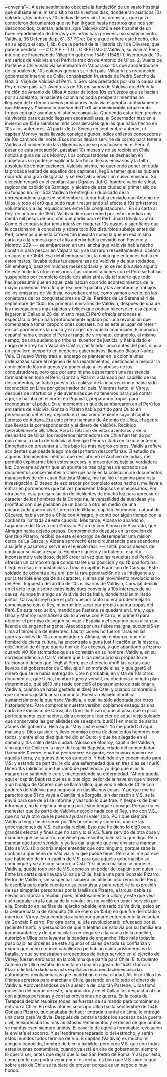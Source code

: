 ~onvenia”~‘. A este sentimiento obedecia la fundaci6n de un vasto hospital que subsiste en el mismo sitio hasta nuestros dias, donde eran asistidos 10s soldados, los pobres y 10s indios de servicio. Los cronistas, que quizi conocieron documentos que no han llegado hasta nosotros que nos son desconocidos, cuentan, ademis, que Valdivia dot6 a ese hospital de un buen repartimiento de tierras y de indios para proveer a su sostenimiento. Valdivia, 36 Defensa de p. 61. 37 PCrez Garcia que refiere este hecho, cita en su apoyo el cap. 1, lib. 6 de la parte II de la Historia civil de Olivares, que parece perdida. --- # C A P ~ T U L O SEPTIMO # Valdivia; su viaje a1 Peni; interino de Francisco de Villagrtin gobierno 1546- (1548) 1. Aventuras de 10s emisarios de Valdivia en el Perh: la traicidn de Antonio de Ulloa. 2. Vuelta de Pastene a Chile: Valdivia se embarca en Valparaiso 10s que apoderdndose de caudales de 10s colonos querian salir del pais. Villagrin es reconocido gobemador interino de Chile; conspiracidn frustrada de Pedro Sancho de Hoz. 3. Viaje de Valdivia a1 Perh. 4. Servicios prestados por 61a la causa del Rey en ese pais. # 1. Aventuras de 10s emisarios de Valdivia en el Perk la traici6n de Antonio de Ulloa A pesar de todos 10s esfuerzos que se hacian por su adelanto, la naciente colonia no podia prosperar mientras no llegasen del exterior nuevos pobladores. Valdivia esperaba confiadamente que Monroy y Pastene le traerian del Per6 un considerable refuerzo de tropas con que asentar y dilatar su conquista. Queriendo estar bien provisto de viveres para cuando llegasen esos auxiliares, el Gobernador hizo en el invierno de 1546 siembras mris considerables que las que habia hecho en 10s aiios anteriores. A1 partir de La Serena en septiembre anterior, el capitan Monroy habia llevado consigo algunos indios chilenos conocedores de 10s caminos del norte. Esos indios debian servirle de correo para tener a Valdivia a1 coniente de las diligencias que se practicasen en el Peru. A pesar de esta precauci6n, pasaban 10s meses y no se recibia en Chile noticia alguna de Los Monroy. Los conquistadores se deshacian en conjeturas sin poderse explicar la tardanza de sus emisarios y la falta absoluta de comunicaciones. Valdivia mismo, no queriendo poner en duda la probada lealtad de aquellos dos capitanes, lleg6 a temer que les hubiera ocurrido una gran desgracia, y se resolvi6 a enviar un nuevo emisario. Su eleccidn recay6 en el capitan Juan Dgvalos JufrC, hombre valiente y leal, regidor del cabildo de Santiago, y alcalde de esta ciudad el primer aiio de su fundaci6n. En 1543 Valdivia le entreg6 un duplicado de la correspondencia que en septiembre anterior habia enviado con Antonio de Ulloa, y todo el or0 que pudo reunir recurriendo a1 efecto a 10s prkstamos voluntarios y a las requisiciones entre 10s conquistadores. ' En su carta al Rey, de octubre de 1550, Valdivia dice que reunid por estos medios casi menta mil pesos de oro, con que partid para el Perh Juan Ddvalos Jufr6. Como el conquistador tenia inter&#x26; en exagerar 10s gastos y sacrificios que le ocasionaron la conquista y sobre todo 10s disturbios subsiguientes del Ped, creemos que esta cifra es tan inexacta como la que en esa misma carta da a la remesa que el afio anterior habia enviado con Pastene y Monroy. 229 --- se embarcaron en una lancha que Valdivia había hecho construir para pescar en Valparaiso, y se lanzaron resueltamente al océano en agosto de 1546. Esa débil embarcación, la única que entonces había en estos mares, llevaba todas las esperanzas de Valdivia y de sus soldados. Sin embargo, pasaron muchos meses todavía y no se recibía aviso alguno de este ni de los otros emisarios. Las comunicaciones con el Perú se habían suspendido por completo desde dos años atrás, de tal suerte que todo hacía presumir que en aquel país habían ocurrido acontecimientos de la mayor gravedad. Pero lo que realmente pasaba y las aventuras y trabajos de los emisarios de Valdivia, no podían entrar, como vamos a verlo, en las conjeturas de los conquistadores de Chile. Partidos de La Serena el 4 de septiembre de 1545, los primeros emisarios de Valdivia, después de una de las navegaciones más rápidas y felices que podían hacerse en esa época, llegaron al Callao el 28 del mismo mes. El Perú ofrecía entonces el espectáculo de un país profundamente agitado por una revolución que comenzaba a tomar proporciones colosales. No es este el lugar de referir en sus pormenores la causa y el origen de aquella conmoción. El monarca español había elevado el Perú al rango de virreinato, dotándolo, al mismo tiempo, de una audiencia o tribunal superior de justicia; y había dado el cargo de Virrey no a Vaca de Castro, pacificador poco antes del país, sino a un caballero inexperto en negocios gubernativos, llamado Blasco Núñez Vela. El nuevo Virrey traía el encargo de plantear en la colonia unas ordenanzas sobre el régimen de los repartimientos, destinadas a mejorar la condición de los indígenas y a poner atajo a los abusos de los conquistadores, pero que por esto mismo despertaron una resistencia formidable en todo el Perú. Gonzalo Pizarro, aclamado por caudillo de los descontentos, se había puesto a la cabeza de la insurrección y había sido reconocido en Lima por gobernador del país. Mientras tanto, el Virrey, después de infortunios y de aventuras que no tenemos para qué contar aquí, se hallaba en el norte, en Popayán, preparando tropas para reconquistar el poder. En el momento en que desembarcaron en el Perú los emisarios de Valdivia, Gonzalo Pizarro había partido para Quito en persecución del Virrey, dejando en Lima como teniente suyo al capitán Lorenzo de Aldana. Era este primo hermano de Antonio de Ulloa, el agente que llevaba la correspondencia y el dinero de Valdivia. Recibido favorablemente allí, Ulloa. Para la relación de estas aventuras y de la deslealtad de Ulloa, los modernos historiadores de Chile han tenido por guía única la carta de Valdivia al Rey que hemos citado en la nota anterior. Empeñado en presentar a Ulloa bajo los más negros colores, Valdivia refiere accidentes que desde luego me despertaron desconfianza. El estudio de algunos documentos inéditos que descubrí en el Archivo de Indias, me permitió explicarme bien estos sucesos, y presentarlos bajo su verdadera luz. Conviene advertir que un apunte de tres páginas de extractos de documentos concernientes a Chile que hallé en la colección de documentos manuscritos de don Juan Bautista Muñoz, me facilitó el camino para esta investigación. El deseo de esclarecer por completo estos hechos, me lleva a entrar en pormenores que tal vez parecerán fatigosos e innecesarios. Por otra parte, esta prolija relación de incidentes da mucha luz para apreciar el carácter de los hombres de la Conquista, la versatilidad de sus ideas y la prontitud con que pasaban de un bando a otro en medio de una encarnizada guerra civil. Lorenzo de Aldana, capitán extremeño, natural de Cáceres, había venido a Chile con Almagro, y contó por algún tiempo con la confianza ilimitada de este caudillo. Más tarde, Aldana lo abandonó, fugándose del Cuzco con Gonzalo Pizarro y con Alonso de Alvarado, que Almagro había dejado presos. Comprometido después en la rebelión de Gonzalo Pizarro, recibió de este el encargo de desempeñar una misión cerca de La Gasca; y Aldana aprovechó esta circunstancia para abandonar a su jefe y pasarse a servir en el ejército real. --- sinti6 pocos deseos de continuar su viaje a Espaiia. Hombre inquieto y turbulento, espiritu inconstante y veleidoso, debi6 creer tal vez que las revueltas del Per6 le ofrecian un campo en que conquistarse una posicidn y quizb una fortuna. Llegb en esas circunstancias a Lima el capitbn Francisco de Carvajal. Este soldado de ochenta aiios era, por la rara penetraci6n de su inteligencia y por la terrible energia de su caracter, el alma del movimiento revolucionario del Peni. Impuesto del arribo de 10s emisarios de Valdivia, Carvajal decidii en el acto lo que sobre estos individuos convenia a 10s intereses de su causa. Aunque in amigo de Valdivia desde Italia, donde habian militado juntos, Carvajal crey6 que el gob1 que por tanto no era prudente ejarlo comunicarse con el Rey, ni permitirle sacar por propia cuenta tropas del Per6. En esta resolucibn, mandd que Pastene se quedara en Lima, y que Ulloa y Monroy marchasel a Quito a verse con Pizarro, el primer0 para obtener el permiso de seguir su viaje a Espaiia y el segundo para alcanzar licencia de enganchar gente. Atacado por una fiebre maligna, sucumbi6 en Lima a1 tercer dia de enfermec. Las traiciones no fueron raras en las guerras civiles de 10s conquistadores. Aldana, sin embargo, que era hombre de cierta cultura, ha encontrado alguna justif icaci6n en la historia, diciCndose de 61 que queria huir de 10s excesos, y que abandon6 a Pizarro cuando vi0 10s atcmtados que se cometian en su nombre. Valdivia, en su correspondencia a Cal V, refiere que Ulloa descubrid su prop6sito de traicionarlo desde que lleg6 al Perh; que a1 efecto abri6 las cartas que llevaba del gobernador de Chile, que hizo mofa de ellas, y que gast6 el dinero que se le habia entregado. Creo n probable, en vista de 10s otros documentos, que Ulloa, hombre ligero y versitil, no obedecia a ningdn plan determinado, que s610 mis tarde concibi6 el pensamiento de traicionar a Valdivia, cuando ya habia gastado el dine] de Cste, y cuando comprendi6 que no podria justificar su conducta. Nuestra relaci6n modifica sustancialmente la que hace Valdivia, la cual ha sido adoptada por otros historiadores. Para comprobar nuestra versibn, copiamos enseguida una carta de Francisco de Carvajal a Gonzalo Pizarro, que al paso que explica perfectamente estc hechos, da a conocer el caricter de aquel viejo soldado que conservaba las genialidades de su espiritu burl611 en medio de serios afanes del gobierno. Hela aqui: “Muy ilustre seiior: Yo me partirC d aqui maiiana si Dios quisiere; y llevo conmigo cerca de doscientos hombres con todos, y entre ellos diez que me dio en Quito, y que he allegado en el camino y 10s salen desta ciudad. “Alonso de Monroy, capitin del Valdivia, vino aqui de Chile en la nave del capitin Baptista, criado del comendador Hernando Pizarro, que fue por socorro de gente, con buenas nuevas de aquella tierra, y algunos dineros aunque b. Y habihdole yo encaminado para V.S. y estando de partida, le dio una enfermedad que en tres dias se l nuri6. Dicen 10s mkdicos que fue ram0 de pestilencia: yo digo que ellos lo mataron no sabitndole curar, ni entendiendo su enfermedad. “Ahora queda aqui el capitin Baptistz que es el que digo, seiior de la nave en que vinieron, y un hidalgo de Ciceres que se llama Ulloa, que vino n ellos de Chile con poderes de Valdivia para negociar en Castilla sus cosas. Y porque me ha parecido que 61 no vaya a Castilla ni a Borgoiia, sin dar razdn a V.S. se le envi6 para que de 61 se informe y vea todo lo que trae. Y (lespuks de bien informado, no le deje ir a ninguna parte sino tengale consigo. Porque no es menester que de parte de Valdivia negocie nada con el Rey, sino con V.S., que no haya otro que le pueda ayudar ni valer solo, PO r que siempre Valdivia tenga fin de servir por 10s beneficios y socorros que de las gobernaciones de V.S. cada dia recibiri. Esto que he dicho lo dig0 para grandes efectos y fines que no son y ro si V.S. fuere servido de otra cosa y mandare que se socorra, conviene para escribir, bien sC lo que digo. Pe a mandar que fuere servido, y yo les dar la gente que me enviare a mandar. Esto se V.S. s6lo podria mejor entender que otro ninguno, porque sabe la confianza que tiene de Valdivia, y la que puede tener. Pero a mi me parece que habiendo de ir un capitin de V.S. para que aquella gobernacibn se comunique y se ate con socorro a Csta. Y si acaso maiiana se muriese Valdivia, quede todo por de V.S. como es en poder del capitin con quien. --- Entre las cartas que llevaba Ulloa de Chile, había una para Gonzalo Pizarro. Pedro de Valdivia, sin sospechar siquiera las últimas ocurrencias del Perú, le escribía para darle cuenta de su conquista y para repetirle la expresión de sus simpatías personales por la familia de Pizarro, a la cual debía su elevación. Gonzalo recibió, pues, amistosamente a Ulloa; y este que veía cuán popular era la causa de la revolución, no vaciló en tomar servicio por ella. Enrolado en las filas del ejército rebelde, emisario de Valdivia, peleó en la célebre batalla de Añaquito (18 de enero de 1546) en que fue derrotado y muerto el Virrey. Esta conducta acabó por ganarle enteramente la voluntad de Gonzalo Pizarro. Por otra parte, el jefe revolucionario, ofuscado por su reciente triunfo, y persuadido de que la lealtad de Valdivia por su familia era inquebrantable, y de que vacilaría en plegarse a la causa de la rebelión, autorizó a Ulloa para levantar la bandera de enganche. Hizo más todavía: puso bajo las órdenes de este algunos oficiales de toda su confianza y mandó que ocho o nueve caballeros que habían caído prisioneros en la batalla, y que se mostraban arrepentidos de haber servido en el ejército del Virrey, fuesen enrolados en la columna que partía para Chile. El turbulento Antonio de Ulloa estaba de vuelta en Lima en agosto de 1546. Gonzalo Pizarro le había dado sus más explícitas recomendaciones para las autoridades revolucionarias que mandaban en esa ciudad. Allí hizo Ulloa los últimos aprestos para marchar a Chile, gastando en ello todo el dinero de Valdivia. Aprovechándose de la ausencia del capitán Pastene, Ulloa tomó posesión del buque de este, adquirió otro y en el Callao los despachó al sur con algunas personas y con las provisiones de guerra. En la costa de Tarapacá debían reunirse todas las fuerzas de su mando para combinar su entrada a Chile. En estos afanes se ocupó Ulloa hasta septiembre de 1546. Gonzalo Pizarro, que acababa de hacer entrada triunfal en Lima, le entregó una carta para Valdivia. Después de contarle todos los sucesos de la guerra civil, le expresaba los más amistosos sentimientos y el deseo de que ambos se mantuviesen siempre unidos. El caudillo de aquella formidable revolución le enviaría el socorro. Y así tendremos reparado lo del estrecho, y serán estos mundos todos término de V.S. El capitán (Valdivia) es mucho mi amigo y conocido, hombre de bien y humilde; pero crea V.S. que con todas estas buenas costumbres, cuando ya está en aire de gobernador, siempre lo querrá ser, antes que dejar que lo sea San Pedro de Roma. Y así por esto, como por lo que podría venir por el estrecho, es bien que V.S. mire lo que sobre esto de Chile se hubiere de proveer porque es un negocio muy hondo.